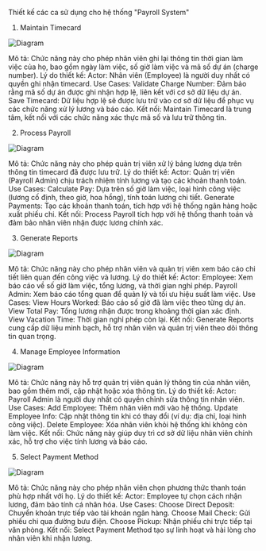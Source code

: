 Thiết kế các ca sử dụng cho hệ thống "Payroll System"
 
1. Maintain Timecard

![Diagram](https://www.planttext.com/api/plantuml/png/V51B2i8m4Dtd54FslO0B4OfBHQYwbR4TQoIVagI58fxCXKVo2YPAfCNYm6pUo_jadlV7mdcqlbMIOUcDXQLgfEc901sGQXYpL7hKjIJOO6-Db4NlF2cuCWZJEYhH4V0L2kt3mbQe0DcAHuTTVaX4miUoFKfHeIV8psXhWdMhZcIJDh4VSgmiiAEVi0X-WswCXHz0biqdUqnWwUqu5sQ3deqrbt0H4Ffa-3-FOPNeyExRHHi8HiZPWdGLx_u2003__mC0)

Mô tả: Chức năng này cho phép nhân viên ghi lại thông tin thời gian làm việc của họ, bao gồm ngày làm việc, số giờ làm việc và mã số dự án (charge number).
Lý do thiết kế:
Actor: Nhân viên (Employee) là người duy nhất có quyền ghi nhận timecard.
Use Cases:
Validate Charge Number: Đảm bảo rằng mã số dự án được ghi nhận hợp lệ, liên kết với cơ sở dữ liệu dự án.
Save Timecard: Dữ liệu hợp lệ sẽ được lưu trữ vào cơ sở dữ liệu để phục vụ các chức năng xử lý lương và báo cáo.
Kết nối: Maintain Timecard là trung tâm, kết nối với các chức năng xác thực mã số và lưu trữ thông tin.

2. Process Payroll

![Diagram]([s://www.planttext.com/api/plantuml/png/T91D2i9034RtEKNelbUGIXTk2-9QmZI8C3ymoIoAU38NFP9Ni2sDKAfPXJVlIyAyNsCZIbbBy41EKyQEXfoyF_RX7f44QMu0CZkbUFDimdaGvO0FmAcAi2DXhBgS78kOLCqJBkrrnIlTHbhohdZIPR85ld1YM_t4aVDg1uug5h47u_04M8x7kZxyE697pDli_cljrZKS-_aRFm000F__0m00])

Mô tả: Chức năng này cho phép quản trị viên xử lý bảng lương dựa trên thông tin timecard đã được lưu trữ.
Lý do thiết kế:
Actor: Quản trị viên (Payroll Admin) chịu trách nhiệm tính lương và tạo các khoản thanh toán.
Use Cases:
Calculate Pay: Dựa trên số giờ làm việc, loại hình công việc (lương cố định, theo giờ, hoa hồng), tính toán lương chi tiết.
Generate Payments: Tạo các khoản thanh toán, tích hợp với hệ thống ngân hàng hoặc xuất phiếu chi.
Kết nối: Process Payroll tích hợp với hệ thống thanh toán và đảm bảo nhân viên nhận được lương chính xác.

3. Generate Reports

![Diagram](s[://www.planttext.com/api/plantuml/png/V95D2i8m44RtESNGVQyW5H5TYjQwbA4Tf9YVaaoH8fxCXKVo2ZQbqOgrMINVl1aUa-VzaJX6oxMI0dCs5fQgagOX0dH0gkhJ3JRMI3alLAbz1Vr524ivepv92i2kSKmAhWBQKplAqH54Az9aaGcsL1dBBl8ZzejZoFlukoahwG9hKri71sFFL8GkN-Zo4JurZDBB3E7sEO9cc2ENHaDQAXhYeI1kGhGRW3YUZSd-He7y24uptckQUAjq-_vdaf0k_0U-0000__y30000])

Mô tả: Chức năng này cho phép nhân viên và quản trị viên xem báo cáo chi tiết liên quan đến công việc và lương.
Lý do thiết kế:
Actor:
Employee: Xem báo cáo về số giờ làm việc, tổng lương, và thời gian nghỉ phép.
Payroll Admin: Xem báo cáo tổng quan để quản lý và tối ưu hiệu suất làm việc.
Use Cases:
View Hours Worked: Báo cáo số giờ đã làm việc theo từng dự án.
View Total Pay: Tổng lương nhận được trong khoảng thời gian xác định.
View Vacation Time: Thời gian nghỉ phép còn lại.
Kết nối: Generate Reports cung cấp dữ liệu minh bạch, hỗ trợ nhân viên và quản trị viên theo dõi thông tin quan trọng.

4. Manage Employee Information

![Diagram]([s://www.planttext.com/api/plantuml/png/T95D2i8m44RtESNGVQyWBUh2XI18rp8qOn7oKvBfeeWdS-6Hl8AD9QNMDAimttl95_9-lWhFwBZJIc3Dri49UsULAgM-6K0F63P2EAePJQCe0kVUCscu2nXMvwb6Jv0TqM13iDUjiZqH7CpLPk6OQdiPinZzUgMKanJvOPQ6grOYhrmoPcblHufcNbJ6yQGyXFY-6V9yawZzDudSlEugjAYtoYqw5MHa-A8F0000__y30000](https://www.planttext.com/api/plantuml/png/T95D2i8m44RtESNGVQyWBUh2XI18rp8qOn7oKvBfeeWdS-6Hl8AD9QNMDAimttl95_9-lWhFwBZJIc3Dri49UsULAgM-6K0F63P2EAePJQCe0kVUCscu2nXMvwb6Jv0TqM13iDUjiZqH7CpLPk6OQdiPinZzUgMKanJvOPQ6grOYhrmoPcblHufcNbJ6yQGyXFY-6V9yawZzDudSlEugjAYtoYqw5MHa-A8F0000__y30000))

Mô tả: Chức năng này hỗ trợ quản trị viên quản lý thông tin của nhân viên, bao gồm thêm mới, cập nhật hoặc xóa thông tin.
Lý do thiết kế:
Actor: Payroll Admin là người duy nhất có quyền chỉnh sửa thông tin nhân viên.
Use Cases:
Add Employee: Thêm nhân viên mới vào hệ thống.
Update Employee Info: Cập nhật thông tin khi có thay đổi (ví dụ: địa chỉ, loại hình công việc).
Delete Employee: Xóa nhân viên khỏi hệ thống khi không còn làm việc.
Kết nối: Chức năng này giúp duy trì cơ sở dữ liệu nhân viên chính xác, hỗ trợ cho việc tính lương và báo cáo.

5. Select Payment Method

![Diagram]([s://www.planttext.com/api/plantuml/png/T9512eCm44NtESNGlLSeWdOf2D9r2N6emSI4P5n8wScww95wXIRLK6mrco5_tf_yCA_7C_V47OrQCIx8E3Xfgyo42Dm3QikOGq5yk2g4ca_EADLCdb33ZK4ueqV1FSAXGHN0o6WS22gaphI7EELSNERcqblxYiwOK4iPtu4IhV6IaczM5t7JLt6feEXGzCaJbO-moTTIzADDx7nZTyR2Lo7BZlzXVuL4hQFjKTymUyGI8SUXZKju0m00__y30000](https://www.planttext.com/api/plantuml/png/T9512eCm44NtESNGlLSeWdOf2D9r2N6emSI4P5n8wScww95wXIRLK6mrco5_tf_yCA_7C_V47OrQCIx8E3Xfgyo42Dm3QikOGq5yk2g4ca_EADLCdb33ZK4ueqV1FSAXGHN0o6WS22gaphI7EELSNERcqblxYiwOK4iPtu4IhV6IaczM5t7JLt6feEXGzCaJbO-moTTIzADDx7nZTyR2Lo7BZlzXVuL4hQFjKTymUyGI8SUXZKju0m00__y30000))

Mô tả: Chức năng này cho phép nhân viên chọn phương thức thanh toán phù hợp nhất với họ.
Lý do thiết kế:
Actor: Employee tự chọn cách nhận lương, đảm bảo tính cá nhân hóa.
Use Cases:
Choose Direct Deposit: Chuyển khoản trực tiếp vào tài khoản ngân hàng.
Choose Mail Check: Gửi phiếu chi qua đường bưu điện.
Choose Pickup: Nhận phiếu chi trực tiếp tại văn phòng.
Kết nối: Select Payment Method tạo sự linh hoạt và hài lòng cho nhân viên khi nhận lương.

